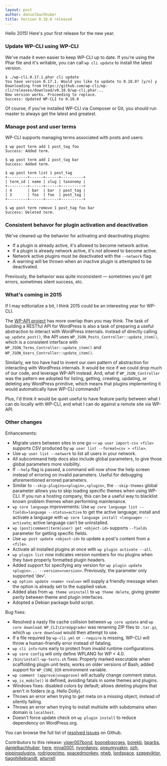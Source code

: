 ```yaml
---
layout: post
author: danielbachhuber
title: Version 0.18.0 released
---
```


Hello 2015! Here's your first release for the new year.

### Update WP-CLI using WP-CLI

We've made it even easier to keep WP-CLI up to date. If you're using the Phar file and it's writable, you can call `wp cli update` to install the latest version.

```
$ ./wp-cli.0.17.1.phar cli update
You have version 0.17.1. Would you like to update to 0.18.0? [y/n] y
Downloading from https://github.com/wp-cli/wp-cli/releases/download/v0.18.0/wp-cli.phar...
New version works. Proceeding to replace.
Success: Updated WP-CLI to 0.18.0
```

Of course, if you've installed WP-CLI via Composer or Git, you should run master to always get the latest and greatest.

### Manage post and user terms

WP-CLI supports managing terms associated with posts and users:

```
$ wp post term add 1 post_tag foo
Success: Added term.

$ wp post term add 1 post_tag bar
Success: Added term.

$ wp post term list 1 post_tag
+---------+------+------+----------+
| term_id | name | slug | taxonomy |
+---------+------+------+----------+
| 4       | bar  | bar  | post_tag |
| 3       | foo  | foo  | post_tag |
+---------+------+------+----------+

$ wp post term remove 1 post_tag foo bar
Success: Deleted term.
```

### Consistent behavor for plugin activation and deactivation

We've cleaned up the behavior for activating and deactivating plugins:

* If a plugin is already active, it's allowed to become network active.
* If a plugin is already network active, it's *not* allowed to become active.
* Network active plugins must be deactivated with the `--network` flag.
* A warning will be thrown when an inactive plugin is attempted to be deactivated.

Previously, the behavior was quite inconsistent — sometimes you'd get errors, sometimes silent success, etc.

### What's coming in 2015

If I may editorialize a bit, I think 2015 could be an interesting year for WP-CLI.

The [WP-API project](http://github.com/wp-api/wp-api) has more overlap than you may think. The task of building a RESTful API for WordPress is also a task of preparing a useful abstraction to interact with WordPress internals. Instead of directly calling `wp_update_post()`, the API uses `WP_JSON_Posts_Controller::update_item()`, which is a consistent interface with `WP_JSON_Terms_Controller::update_item()` and `WP_JSON_Users_Controller::update_item()`.

Similarly, we too have had to invent our own pattern of abstraction for interacting with WordPress internals. It would be nice if we could drop much of our code, and leverage WP-API instead. And, what if `WP_JSON_Controller` was the pattern we adopted for listing, getting, creating, updating, or deleting any WordPress primitive, which means that plugins implementing it would automatically have WP-CLI commands?

Plus, I'd think it would be quiet useful to have feature parity between what I can do locally with WP-CLI, and what I can do against a remote site via WP-API.

### Other changes

Enhancements:

* Migrate users between sites in one go — `wp user import-csv <file>` supports CSV produced by `wp user list --format=csv > <file>`.
* Use `wp user list --network` to list all users in your network.
* All subcommand help docs also include global parameters, to give those global parameters more visibility.
* If `--help` flag is passed, a command will now show the help screen instead of erroring on invalid parameters. Useful for debugging aforementioned errored parameters.
* Similar to `--skip-plugins=<plugin>,<plugin>`, the `--skip-themes` global parameter allows you to skip loading specific themes when using WP-CLI. If you run a hosting company, this can be a useful way to blacklist known problem themes when performing maintenance.
* `wp core language` improvements: Use `wp core language list --fields=language --status=active` to get the active language; install and activate a language with `wp core language install <language> --activate`; active language can't be uninstalled.
* `wp (post|comment|term|user) get <object-id>` supports `--fields` parameter for getting specific fields.
* Use `wp post update <object-id>` to update a post's content from a `<file>`.
* Activate all installed plugins at once with `wp plugin activate --all`.
* `wp plugin list` now indicates version numbers for mu plugins when they have properly formatted plugin headers.
* Added support for specifying any version for `wp plugin update <plugin>... --version=<version>`. Previously, the parameter only supported 'dev'.
* `wp option update <name> <value>` will supply a friendly message when the option is already set to the supplied value.
* Added alias from `wp theme uninstall` to `wp theme delete`, giving greater parity between theme and plugin interfaces.
* Adopted a Debian package build script.

Bug fixes:

* Resolved a nasty file cache collision between `wp core update` and `wp core download`. `WP_CLI\CoreUpgrader` was renaming ZIP files to `.tar.gz`, which `wp core download` would then attempt to use.
* If a file required by `wp-cli.yml` or `--require` is missing, WP-CLI will throw a human-friendly error instead of fataling.
* `wp cli info` runs early to protect from invalid runtime configurations.
* `wp core config` will only define WPLANG for WP < 4.0.
* `/bin/install-wp-tests.sh` fixes: Properly marked executable when scaffolding plugin unit tests; works on older versions of Bash; added support for `WP_CORE_DIR` environment variable.
* `wp comment (approve|unapprove)` will actually change comment status.
* `wp_is_mobile()` is defined, avoiding fatals in some themes and plugins.
* Windows fixes: disabled colors by default; allows deleting plugins that aren't in folders (e.g. Hello Dolly).
* Throws an error when trying to get meta on a missing object, instead of silently failing.
* Throws an error when trying to install multisite with subdomains when domain is `localhost`.
* Doesn't force update check on `wp plugin install` to reduce dependency on WordPress.org.

You can browse the full list of [resolved issues](https://github.com/wp-cli/wp-cli/issues?q=milestone%3A0.18.0+is%3Aclosed) on Github.

Contributors to this release: [viper007bond](https://github.com/viper007bond), [boonebgorges](https://github.com/boonebgorges), [borekb](https://github.com/borekb), [bparbs](https://github.com/bradp), [danielbachhuber](https://github.com/danielbachhuber), [here](https://github.com/here), [miya0001](https://github.com/miya0001), [nyordanov](https://github.com/nyordanov), [oneumyvakin](https://github.com/oneumyvakin), [ozh](https://github.com/ozh), [pippinsplugins](https://github.com/pippinsplugins), [rodrigoprimo](https://github.com/rodrigoprimo), [spacedmonkey](https://github.com/spacedmonkey), [ntwb](https://github.com/ntwb), [lordspace](https://github.com/lordspace), [szepeviktor](https://github.com/szepeviktor), [tiagohillebrandt](https://github.com/tiagohillebrandt), [wturrell](https://github.com/wturrell)
